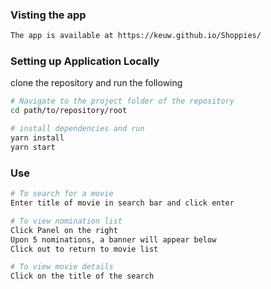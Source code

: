 ### Visting the app
```bash
The app is available at https://keuw.github.io/Shoppies/
```

### Setting up Application Locally
clone the repository and run the following
```bash
# Navigate to the project folder of the repository
cd path/to/repository/root

# install dependencies and run
yarn install 
yarn start
```

### Use
```bash
# To search for a movie
Enter title of movie in search bar and click enter

# To view nomination list
Click Panel on the right
Upon 5 nominations, a banner will appear below
Click out to return to movie list

# To view movie details
Click on the title of the search

```

